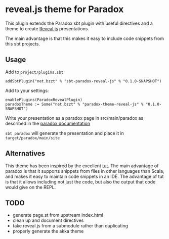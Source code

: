 # reveal.js theme for Paradox

This plugin extends the Paradox sbt plugin with useful directives and a theme
to create [Reveal.js](https://github.com/hakimel/reveal.js) presentations.

The main advantage is that this makes it easy to include code snippets from
this sbt projects.

## Usage

Add to `project/plugins.sbt`:

    addSbtPlugin("net.bzzt" % "sbt-paradox-reveal-js" % "0.1.0-SNAPSHOT")

Add to your settings:

    enablePlugins(ParadoxRevealPlugin)
    paradoxTheme := Some("net.bzzt" % "paradox-theme-reveal-js" % "0.1.0-SNAPSHOT")

Write your presentation as a paradox page in src/main/paradox as described in the
[paradox documentation](https://developer.lightbend.com/docs/paradox/latest)

`sbt paradox` will generate the presentation and place it in
`target/paradox/main/site`

## Alternatives

This theme has been inspired by the excellent
[tut](https://github.com/tpolecat/tut). The main advantage of paradox is that
it supports snippets from files in other languages than Scala, and makes it
easy to maintain code snippets in an IDE. The advantage of tut is that it
allows including not just the code, but also the output that code would give
on the REPL.

## TODO

- generate page.st from upstream index.html
- clean up and document directives
- take reveal.js from a submodule rather than duplicating
- properly generate the akka theme

